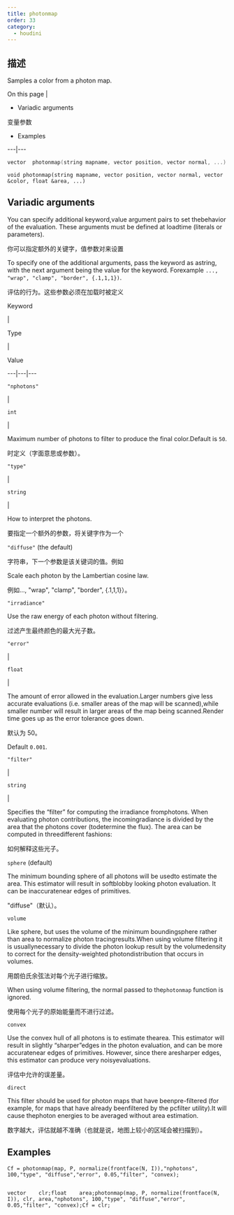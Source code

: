```yaml
---
title: photonmap
order: 33
category:
  - houdini
---
```

    
## 描述

Samples a color from a photon map.

On this page |

- Variadic arguments

变量参数

- Examples

---|---

```c
vector  photonmap(string mapname, vector position, vector normal, ...)
```

`void photonmap(string mapname, vector position, vector normal, vector &color, float &area, ...)`

## Variadic arguments

You can specify additional keyword,value argument pairs to set thebehavior of
the evaluation. These arguments must be defined at loadtime (literals or
parameters).

你可以指定额外的关键字，值参数对来设置

To specify one of the additional arguments, pass the keyword as astring, with
the next argument being the value for the keyword. Forexample `..., "wrap", "clamp", "border", {.1,1,1})`.

评估的行为。这些参数必须在加载时被定义

Keyword

|

Type

|

Value

---|---|---

`"nphotons"`

|

`int`

|

Maximum number of photons to filter to produce the final color.Default is
`50`.

时定义（字面意思或参数）。

`"type"`

|

`string`

|

How to interpret the photons.

要指定一个额外的参数，将关键字作为一个

`"diffuse"` (the default)

字符串，下一个参数是该关键词的值。例如

Scale each photon by the Lambertian cosine law.

例如..., "wrap", "clamp", "border", {.1,1,1}）。

`"irradiance"`

Use the raw energy of each photon without filtering.

过滤产生最终颜色的最大光子数。

`"error"`

|

`float`

|

The amount of error allowed in the evaluation.Larger numbers give less
accurate evaluations (i.e. smaller areas of the map will be scanned),while
smaller number will result in larger areas of the map being scanned.Render
time goes up as the error tolerance goes down.

默认为 50。

Default `0.001`.

`"filter"`

|

`string`

|

Specifies the “filter” for computing the irradiance fromphotons. When
evaluating photon contributions, the incomingradiance is divided by the area
that the photons cover (todetermine the flux). The area can be computed in
threedifferent fashions:

如何解释这些光子。

`sphere` (default)

The minimum bounding sphere of all photons will be usedto estimate the area.
This estimator will result in softblobby looking photon evaluation. It can be
inaccuratenear edges of primitives.

"diffuse"（默认）。

`volume`

Like sphere, but uses the volume of the minimum boundingsphere rather than
area to normalize photon tracingresults.When using volume filtering it is
usuallynecessary to divide the photon lookup result by the volumedensity to
correct for the density-weighted photondistribution that occurs in volumes.

用朗伯氏余弦法对每个光子进行缩放。

When using volume filtering, the normal passed to the`photonmap` function is
ignored.

使用每个光子的原始能量而不进行过滤。

`convex`

Use the convex hull of all photons is to estimate thearea. This estimator will
result in slightly “sharper”edges in the photon evaluation, and can be more
accuratenear edges of primitives. However, since there aresharper edges, this
estimator can produce very noisyevaluations.

评估中允许的误差量。

`direct`

This filter should be used for photon maps that have beenpre-filtered (for
example, for maps that have already beenfiltered by the pcfilter utility).It
will cause thephoton energies to be averaged without area estimation.

数字越大，评估就越不准确（也就是说，地图上较小的区域会被扫描到）。

## Examples

    Cf = photonmap(map, P, normalize(frontface(N, I)),"nphotons", 100,"type", "diffuse","error", 0.05,"filter", "convex);


    vector    clr;float    area;photonmap(map, P, normalize(frontface(N, I)), clr, area,"nphotons", 100,"type", "diffuse","error", 0.05,"filter", "convex);Cf = clr;
